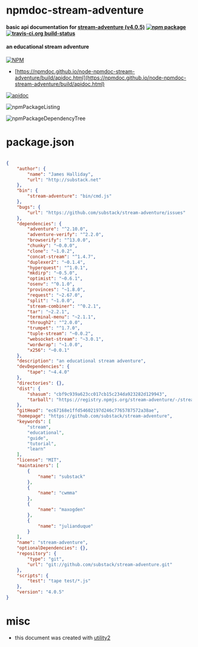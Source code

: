# npmdoc-stream-adventure

#### basic api documentation for  [stream-adventure (v4.0.5)](https://github.com/substack/stream-adventure)  [![npm package](https://img.shields.io/npm/v/npmdoc-stream-adventure.svg?style=flat-square)](https://www.npmjs.org/package/npmdoc-stream-adventure) [![travis-ci.org build-status](https://api.travis-ci.org/npmdoc/node-npmdoc-stream-adventure.svg)](https://travis-ci.org/npmdoc/node-npmdoc-stream-adventure)

#### an educational stream adventure

[![NPM](https://nodei.co/npm/stream-adventure.png?downloads=true&downloadRank=true&stars=true)](https://www.npmjs.com/package/stream-adventure)

- [https://npmdoc.github.io/node-npmdoc-stream-adventure/build/apidoc.html](https://npmdoc.github.io/node-npmdoc-stream-adventure/build/apidoc.html)

[![apidoc](https://npmdoc.github.io/node-npmdoc-stream-adventure/build/screenCapture.buildCi.browser.%252Ftmp%252Fbuild%252Fapidoc.html.png)](https://npmdoc.github.io/node-npmdoc-stream-adventure/build/apidoc.html)

![npmPackageListing](https://npmdoc.github.io/node-npmdoc-stream-adventure/build/screenCapture.npmPackageListing.svg)

![npmPackageDependencyTree](https://npmdoc.github.io/node-npmdoc-stream-adventure/build/screenCapture.npmPackageDependencyTree.svg)



# package.json

```json

{
    "author": {
        "name": "James Halliday",
        "url": "http://substack.net"
    },
    "bin": {
        "stream-adventure": "bin/cmd.js"
    },
    "bugs": {
        "url": "https://github.com/substack/stream-adventure/issues"
    },
    "dependencies": {
        "adventure": "^2.10.0",
        "adventure-verify": "^2.2.0",
        "browserify": "^13.0.0",
        "chunky": "~0.0.0",
        "clone": "~1.0.2",
        "concat-stream": "^1.4.7",
        "duplexer2": "~0.1.4",
        "hyperquest": "^1.0.1",
        "mkdirp": "~0.5.0",
        "optimist": "~0.6.1",
        "osenv": "^0.1.0",
        "provinces": "~1.8.0",
        "request": "~2.67.0",
        "split": "~1.0.0",
        "stream-combiner": "^0.2.1",
        "tar": "~2.2.1",
        "terminal-menu": "~2.1.1",
        "through2": "^2.0.0",
        "trumpet": "^1.7.0",
        "tuple-stream": "~0.0.2",
        "websocket-stream": "~3.0.1",
        "wordwrap": "~1.0.0",
        "x256": "~0.0.1"
    },
    "description": "an educational stream adventure",
    "devDependencies": {
        "tape": "~4.4.0"
    },
    "directories": {},
    "dist": {
        "shasum": "cbf9c939a623cc017cb15c234da923282d129943",
        "tarball": "https://registry.npmjs.org/stream-adventure/-/stream-adventure-4.0.5.tgz"
    },
    "gitHead": "ec67168e1ffd54602197d246c7765787572a38ae",
    "homepage": "https://github.com/substack/stream-adventure",
    "keywords": [
        "stream",
        "educational",
        "guide",
        "tutorial",
        "learn"
    ],
    "license": "MIT",
    "maintainers": [
        {
            "name": "substack"
        },
        {
            "name": "cwmma"
        },
        {
            "name": "maxogden"
        },
        {
            "name": "julianduque"
        }
    ],
    "name": "stream-adventure",
    "optionalDependencies": {},
    "repository": {
        "type": "git",
        "url": "git://github.com/substack/stream-adventure.git"
    },
    "scripts": {
        "test": "tape test/*.js"
    },
    "version": "4.0.5"
}
```



# misc
- this document was created with [utility2](https://github.com/kaizhu256/node-utility2)
